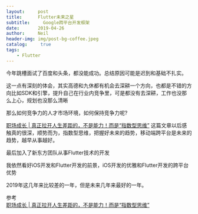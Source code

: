 ```yaml
---
layout:     post
title:      Flutter未来之星
subtitle:	  Google跨平台开发框架
date:       2019-04-26
author:     Neil
header-img: img/post-bg-coffee.jpeg
catalog: 	 true
tags:
    - Flutter
---
```


今年跳槽面试了百度和头条，都没能成功。总结原因可能是迟到和基础不扎实。

这一点有深刻的体会，其实高德和九休都有机会去深耕一个方向，也都是不错的方向比如SDK和引擎，提升自己在行业内竞争里，可是都没有去深耕，工作也没那么上心，规划也没那么清晰

那么如何竞争力的人才市场环境，如何保持竞争力呢?  

[职场成长 | 真正拉开人生差距的，不是能力！而是“指数型思维”](https://maimai.cn/article/detail?fid=759670413&efid=6_ctf3BWxOkknpX2uMI4Lw) 这篇文章以后感触真的很深，顺势而为，指数型思维，把握好未来的趋势，移动端跨平台是未来的趋势，越早从事越好。

最后加入了新东方团队从事Flutter技术的开发

我依然看好iOS开发和Flutter开发的前景，iOS开发的优雅和Flutter开发的跨平台优势

2019年这几年来比较差的一年，但是未来几年来最好的一年。

参考  
[职场成长 | 真正拉开人生差距的，不是能力！而是“指数型思维”](https://maimai.cn/article/detail?fid=759670413&efid=6_ctf3BWxOkknpX2uMI4Lw)